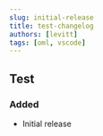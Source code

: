 ```yaml
---
slug: initial-release
title: test-changelog
authors: [levitt]
tags: [oml, vscode]
---
```


## Test

<!-- ![OML Vision Logo](./vision480x96.png) -->

### Added
- Initial release
